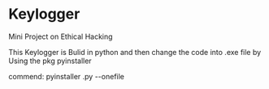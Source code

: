 # Keylogger
Mini Project on Ethical Hacking 

This Keylogger is Bulid in python
and then change the code into .exe file by Using the pkg pyinstaller 

commend:
  pyinstaller <file>.py --onefile
